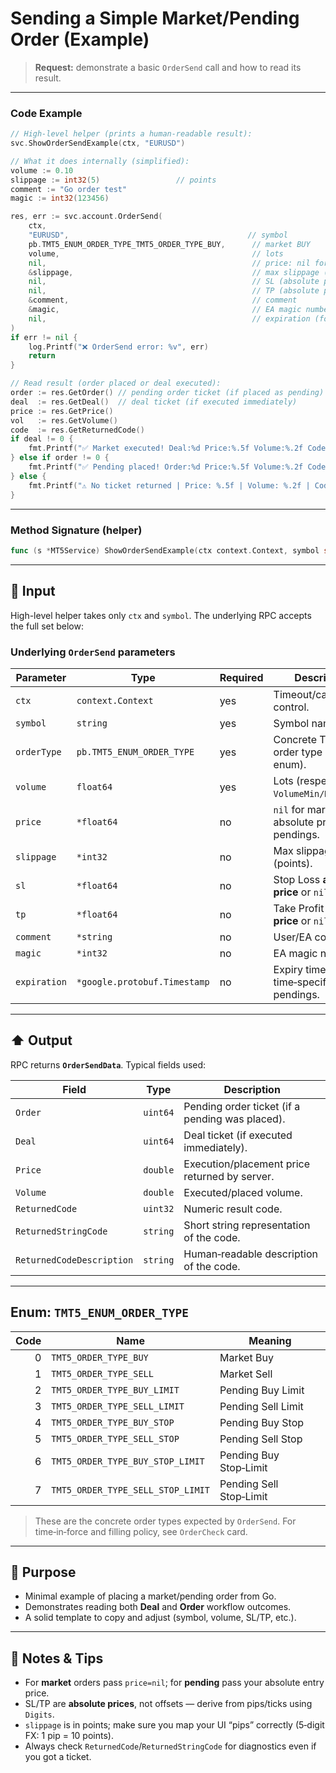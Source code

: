 # Sending a Simple Market/Pending Order (Example)

> **Request:** demonstrate a basic `OrderSend` call and how to read its result.

---

### Code Example

```go
// High-level helper (prints a human-readable result):
svc.ShowOrderSendExample(ctx, "EURUSD")

// What it does internally (simplified):
volume := 0.10
slippage := int32(5)                 // points
comment := "Go order test"
magic := int32(123456)

res, err := svc.account.OrderSend(
    ctx,
    "EURUSD",                                        // symbol
    pb.TMT5_ENUM_ORDER_TYPE_TMT5_ORDER_TYPE_BUY,      // market BUY
    volume,                                           // lots
    nil,                                              // price: nil for market (server uses current)
    &slippage,                                        // max slippage (points)
    nil,                                              // SL (absolute price) or nil
    nil,                                              // TP (absolute price) or nil
    &comment,                                         // comment
    &magic,                                           // EA magic number
    nil,                                              // expiration (for pending with specified time)
)
if err != nil {
    log.Printf("❌ OrderSend error: %v", err)
    return
}

// Read result (order placed or deal executed):
order := res.GetOrder() // pending order ticket (if placed as pending)
deal  := res.GetDeal()  // deal ticket (if executed immediately)
price := res.GetPrice()
vol   := res.GetVolume()
code  := res.GetReturnedCode()
if deal != 0 {
    fmt.Printf("✅ Market executed! Deal:%d Price:%.5f Volume:%.2f Code:%d\n", deal, price, vol, code)
} else if order != 0 {
    fmt.Printf("✅ Pending placed! Order:%d Price:%.5f Volume:%.2f Code:%d\n", order, price, vol, code)
} else {
    fmt.Printf("⚠️ No ticket returned | Price: %.5f | Volume: %.2f | Code: %d\n", price, vol, code)
}
```

---

### Method Signature (helper)

```go
func (s *MT5Service) ShowOrderSendExample(ctx context.Context, symbol string)
```

---

## 🔽 Input

High-level helper takes only `ctx` and `symbol`. The underlying RPC accepts the full set below:

### Underlying `OrderSend` parameters

| Parameter    | Type                         | Required | Description                                        |
| ------------ | ---------------------------- | -------- | -------------------------------------------------- |
| `ctx`        | `context.Context`            | yes      | Timeout/cancel control.                            |
| `symbol`     | `string`                     | yes      | Symbol name.                                       |
| `orderType`  | `pb.TMT5_ENUM_ORDER_TYPE`    | yes      | Concrete TMT5 order type (see enum).               |
| `volume`     | `float64`                    | yes      | Lots (respect `VolumeMin/Max/Step`).               |
| `price`      | `*float64`                   | no       | `nil` for market; set absolute price for pendings. |
| `slippage`   | `*int32`                     | no       | Max slippage (points).                             |
| `sl`         | `*float64`                   | no       | Stop Loss **absolute price** or `nil`.             |
| `tp`         | `*float64`                   | no       | Take Profit **absolute price** or `nil`.           |
| `comment`    | `*string`                    | no       | User/EA comment.                                   |
| `magic`      | `*int32`                     | no       | EA magic number.                                   |
| `expiration` | `*google.protobuf.Timestamp` | no       | Expiry time for time‑specified pendings.           |

---

## ⬆️ Output

RPC returns **`OrderSendData`**. Typical fields used:

| Field                     | Type     | Description                                     |
| ------------------------- | -------- | ----------------------------------------------- |
| `Order`                   | `uint64` | Pending order ticket (if a pending was placed). |
| `Deal`                    | `uint64` | Deal ticket (if executed immediately).          |
| `Price`                   | `double` | Execution/placement price returned by server.   |
| `Volume`                  | `double` | Executed/placed volume.                         |
| `ReturnedCode`            | `uint32` | Numeric result code.                            |
| `ReturnedStringCode`      | `string` | Short string representation of the code.        |
| `ReturnedCodeDescription` | `string` | Human‑readable description of the code.         |

---

## Enum: `TMT5_ENUM_ORDER_TYPE`

| Code | Name                              | Meaning                 |
| ---: | --------------------------------- | ----------------------- |
|    0 | `TMT5_ORDER_TYPE_BUY`             | Market Buy              |
|    1 | `TMT5_ORDER_TYPE_SELL`            | Market Sell             |
|    2 | `TMT5_ORDER_TYPE_BUY_LIMIT`       | Pending Buy Limit       |
|    3 | `TMT5_ORDER_TYPE_SELL_LIMIT`      | Pending Sell Limit      |
|    4 | `TMT5_ORDER_TYPE_BUY_STOP`        | Pending Buy Stop        |
|    5 | `TMT5_ORDER_TYPE_SELL_STOP`       | Pending Sell Stop       |
|    6 | `TMT5_ORDER_TYPE_BUY_STOP_LIMIT`  | Pending Buy Stop‑Limit  |
|    7 | `TMT5_ORDER_TYPE_SELL_STOP_LIMIT` | Pending Sell Stop‑Limit |

> These are the concrete order types expected by `OrderSend`. For time‑in‑force and filling policy, see `OrderCheck` card.

---

## 🎯 Purpose

* Minimal example of placing a market/pending order from Go.
* Demonstrates reading both **Deal** and **Order** workflow outcomes.
* A solid template to copy and adjust (symbol, volume, SL/TP, etc.).

---

## 🧩 Notes & Tips

* For **market** orders pass `price=nil`; for **pending** pass your absolute entry price.
* SL/TP are **absolute prices**, not offsets — derive from pips/ticks using `Digits`.
* `slippage` is in points; make sure you map your UI “pips” correctly (5‑digit FX: 1 pip = 10 points).
* Always check `ReturnedCode`/`ReturnedStringCode` for diagnostics even if you got a ticket.
